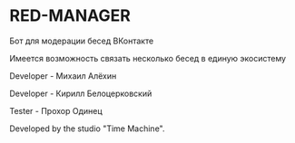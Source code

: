 # RED-MANAGER
Бот для модерации бесед ВКонтакте

Имеется возможность связать несколько бесед в единую экосистему


Developer - Михаил Алёхин

Developer - Кирилл Белоцерковский

Tester - Прохор Одинец


Developed by the studio "Time Machine".
